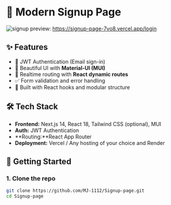# 🚀 Modern Signup Page

![signup preview](https://signup-page-7vo8.vercel.app/login): https://signup-page-7vo8.vercel.app/login

## ✨ Features

- 🔐 JWT Authentication (Email sign-in)
- 🎨 Beautiful UI with **Material-UI (MUI)**
- 🔄 Realtime routing with **React dynamic routes**
- ✅ Form validation and error handling
- 🧠 Built with React hooks and modular structure

## 🛠️ Tech Stack

- **Frontend:** Next.js 14, React 18, Tailwind CSS (optional), MUI
- **Auth:** JWT Authentication
- **Routing:**React App Router
- **Deployment:** Vercel / Any hosting of your choice and Render


## 🚧 Getting Started

### 1. Clone the repo

```bash
git clone https://github.com/MJ-1112/Signup-page.git
cd Signup-page
